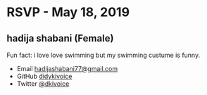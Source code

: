 # RSVP - May 18, 2019

## hadija shabani (Female)

Fun fact: i love love swimming but my swimming custume is funny.

- Email [hadijashabani77@gmail.com](mailto:hadijashabani77@gmail.com)
- GitHub [didykivoice](https://github.com/didykivoice)
- Twitter [@dkivoice](https://twitter.com/didykivoice)
